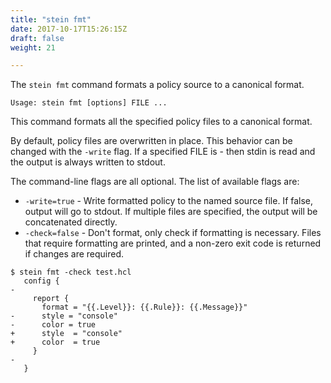 ```yaml
---
title: "stein fmt"
date: 2017-10-17T15:26:15Z
draft: false
weight: 21

---
```


The `stein fmt` command formats a policy source to a canonical format.

```
Usage: stein fmt [options] FILE ...
```

This command formats all the specified policy files to a canonical format.

By default, policy files are overwritten in place. This behavior can be changed with the `-write` flag. If a specified FILE is - then stdin is read and the output is always written to stdout.

The command-line flags are all optional. The list of available flags are:

- `-write=true` - Write formatted policy to the named source file. If false, output will go to stdout. If multiple files are specified, the output will be concatenated directly.
- `-check=false` - Don't format, only check if formatting is necessary. Files that require formatting are printed, and a non-zero exit code is returned if changes are required.

```console
$ stein fmt -check test.hcl
   config {
-
     report {
       format = "{{.Level}}: {{.Rule}}: {{.Message}}"
-      style = "console"
-      color = true
+      style  = "console"
+      color  = true
     }
-
   }
```
